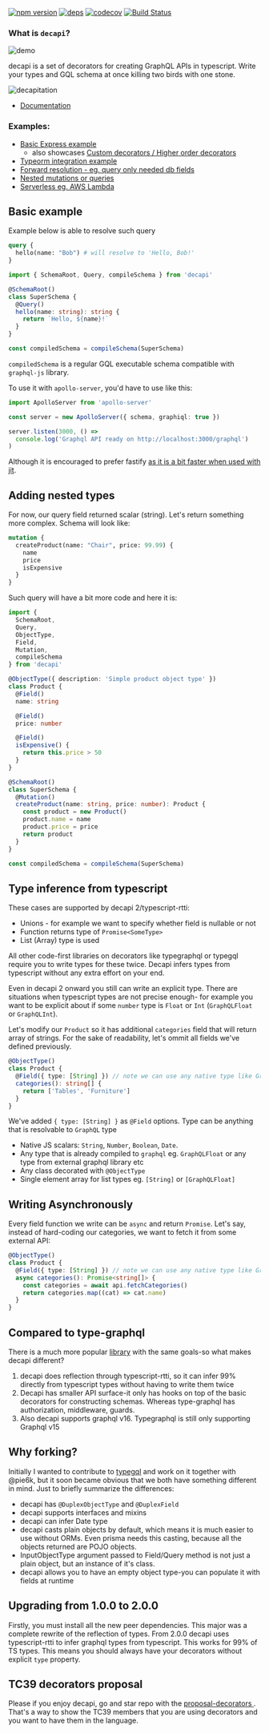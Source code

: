 [![npm version](https://badge.fury.io/js/decapi.svg)](https://badge.fury.io/js/decapi)
[![deps](https://david-dm.org/capaj/decapi.svg)](https://david-dm.org/capaj/decapi)
[![codecov](https://codecov.io/gh/capaj/decapi/branch/master/graph/badge.svg)](https://codecov.io/gh/capaj/decapi)
[![Build Status](https://api.travis-ci.org/capaj/decapi.svg?branch=master)](https://travis-ci.org/capaj/decapi)

### What is `decapi`?

![demo](assets/demo.gif)

decapi is a set of decorators for creating GraphQL APIs in typescript. Write your types and GQL schema at once killing two birds with one stone.

![decapitation](https://media.giphy.com/media/ePBtnkjZeYsik/giphy.gif)

- [Documentation](https://decapi.netlify.com/)

### Examples:

- [Basic Express example](examples/basic-express-server)
  - also showcases [Custom decorators / Higher order decorators](examples/basic-express-server/schemaWithCustomDecorators.ts)
- [Typeorm integration example](examples/typeorm-basic-integration)
- [Forward resolution - eg. query only needed db fields](examples/forward-resolution)
- [Nested mutations or queries](examples/nested-mutation-or-query)
- [Serverless eg. AWS Lambda](examples/serverless)

## Basic example

Example below is able to resolve such query

```graphql
query {
  hello(name: "Bob") # will resolve to 'Hello, Bob!'
}
```

```ts
import { SchemaRoot, Query, compileSchema } from 'decapi'

@SchemaRoot()
class SuperSchema {
  @Query()
  hello(name: string): string {
    return `Hello, ${name}!`
  }
}

const compiledSchema = compileSchema(SuperSchema)
```

`compiledSchema` is a regular GQL executable schema compatible with `graphql-js` library.

To use it with `apollo-server`, you'd have to use like this:

```ts
import ApolloServer from 'apollo-server'

const server = new ApolloServer({ schema, graphiql: true })

server.listen(3000, () =>
  console.log('Graphql API ready on http://localhost:3000/graphql')
)
```

Although it is encouraged to prefer fastify [as it is a bit faster when used with jit](https://github.com/benawad/node-graphql-benchmarks).

## Adding nested types

For now, our query field returned scalar (string). Let's return something more complex. Schema will look like:

```graphql
mutation {
  createProduct(name: "Chair", price: 99.99) {
    name
    price
    isExpensive
  }
}
```

Such query will have a bit more code and here it is:

```ts
import {
  SchemaRoot,
  Query,
  ObjectType,
  Field,
  Mutation,
  compileSchema
} from 'decapi'

@ObjectType({ description: 'Simple product object type' })
class Product {
  @Field()
  name: string

  @Field()
  price: number

  @Field()
  isExpensive() {
    return this.price > 50
  }
}

@SchemaRoot()
class SuperSchema {
  @Mutation()
  createProduct(name: string, price: number): Product {
    const product = new Product()
    product.name = name
    product.price = price
    return product
  }
}

const compiledSchema = compileSchema(SuperSchema)
```

## Type inference from typescript

These cases are supported by decapi 2/typescript-rtti:

- Unions - for example we want to specify whether field is nullable or not
- Function returns type of `Promise<SomeType>`
- List (Array) type is used

All other code-first libraries on decorators like typegraphql or typegql require you to write types for these twice. Decapi infers types from typescript without any extra effort on your end.

Even in decapi 2 onward you still can write an explicit type. There are situations when typescript types are not precise enough- for example you want to be explicit about if some `number` type is `Float` or `Int` (`GraphQLFloat` or `GraphQLInt`).

Let's modify our `Product` so it has additional `categories` field that will return array of strings. For the sake of readability, let's ommit all fields we've defined previously.

```ts
@ObjectType()
class Product {
  @Field({ type: [String] }) // note we can use any native type like GraphQLString!
  categories(): string[] {
    return ['Tables', 'Furniture']
  }
}
```

We've added `{ type: [String] }` as `@Field` options. Type can be anything that is resolvable to `GraphQL` type

- Native JS scalars: `String`, `Number`, `Boolean`, `Date`.
- Any type that is already compiled to `graphql` eg. `GraphQLFloat` or any type from external graphql library etc
- Any class decorated with `@ObjectType`
- Single element array for list types eg. `[String]` or `[GraphQLFloat]`

## Writing Asynchronously

Every field function we write can be `async` and return `Promise`. Let's say, instead of hard-coding our categories, we want to fetch it from some external API:

```ts
@ObjectType()
class Product {
  @Field({ type: [String] }) // note we can use any native type like GraphQLString!
  async categories(): Promise<string[]> {
    const categories = await api.fetchCategories()
    return categories.map((cat) => cat.name)
  }
}
```

## Compared to type-graphql

There is a much more popular [library](https://github.com/19majkel94/type-graphql) with the same goals-so what makes decapi different?

1.  decapi does reflection through typescript-rtti, so it can infer 99% directly from typescript types without having to write them twice
2.  Decapi has smaller API surface-it only has hooks on top of the basic decorators for constructing schemas. Whereas type-graphql has authorization, middleware, guards.
3.  Also decapi supports graphql v16. Typegraphql is still only supporting Graphql v15

## Why forking?

Initially I wanted to contribute to [typegql](https://github.com/prismake/typegql) and work on it together with @pie6k, but it soon became obvious that we both have something different in mind. Just to briefly summarize the differences:

- decapi has `@DuplexObjectType` and `@DuplexField`
- decapi supports interfaces and mixins
- decapi can infer Date type
- decapi casts plain objects by default, which means it is much easier to use without ORMs. Even prisma needs this casting, because all the objects returned are POJO objects.
- InputObjectType argument passed to Field/Query method is not just a plain object, but an instance of it's class.
- decapi allows you to have an empty object type-you can populate it with fields at runtime

## Upgrading from 1.0.0 to 2.0.0

Firstly, you must install all the new peer dependencies.
This major was a complete rewrite of the reflection of types. From 2.0.0 decapi uses typescript-rtti to infer graphql types from typescript. This works for 99% of TS types.
This means you should always have your decorators without explicit `type` property.

## TC39 decorators proposal

Please if you enjoy decapi, go and star repo with the [proposal-decorators
](https://github.com/tc39/proposal-decorators). That's a way to show the TC39 members that you are using decorators and you want to have them in the language.
